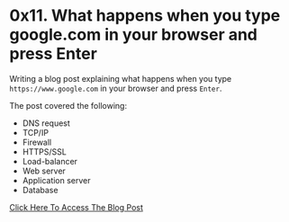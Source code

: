 # 0x11. What happens when you type google.com in your browser and press Enter

Writing a blog post explaining what happens when you type ```https://www.google.com``` in your browser and press ```Enter```.

The post covered the following:

- DNS request
- TCP/IP
- Firewall
- HTTPS/SSL
- Load-balancer
- Web server
- Application server
- Database

[Click Here To Access The Blog Post](https://www.linkedin.com/pulse/anatomy-search-decoding-what-happens-behind-your-google-toyin-obafemi-vbmsf)
